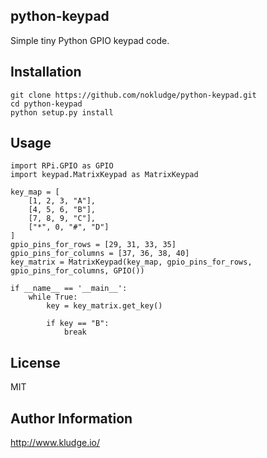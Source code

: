 python-keypad
-------------
Simple tiny Python GPIO keypad code. 

Installation
------------

```
git clone https://github.com/nokludge/python-keypad.git
cd python-keypad
python setup.py install
```

Usage
-----

```
import RPi.GPIO as GPIO
import keypad.MatrixKeypad as MatrixKeypad

key_map = [
    [1, 2, 3, "A"],
    [4, 5, 6, "B"],
    [7, 8, 9, "C"],
    ["*", 0, "#", "D"]
]
gpio_pins_for_rows = [29, 31, 33, 35]
gpio_pins_for_columns = [37, 36, 38, 40]
key_matrix = MatrixKeypad(key_map, gpio_pins_for_rows, gpio_pins_for_columns, GPIO())

if __name__ == '__main__':
    while True:
        key = key_matrix.get_key()

        if key == "B":
            break
```

License
-------

MIT

Author Information
------------------

http://www.kludge.io/
